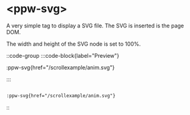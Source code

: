 # \<ppw-svg\>

A very simple tag to display a SVG file.
The SVG is inserted is the page DOM.

The width and height of the SVG node is set to 100%.

::code-group
:::code-block{label="Preview"}

:ppw-svg{href="/scrollexample/anim.svg"}

:::

```markdown [Code]

:ppw-svg{href="/scrollexample/anim.svg"}

```
::


